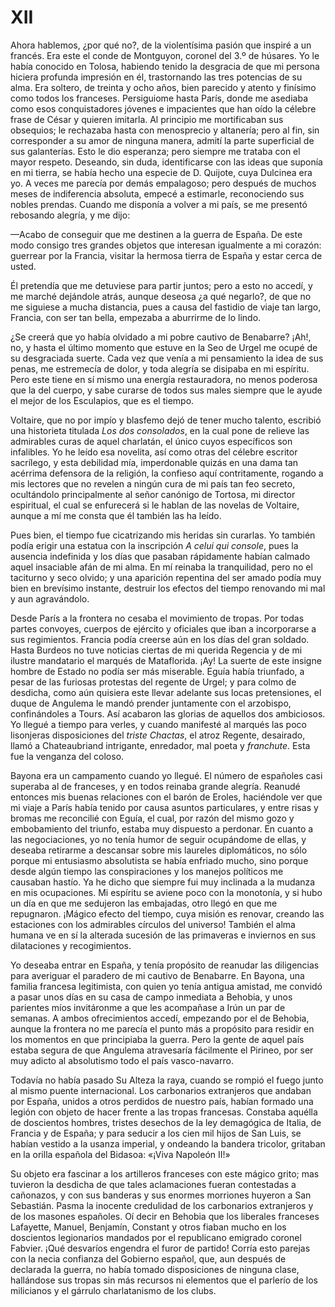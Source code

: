 # XII

Ahora hablemos, ¿por qué no?, de la violentísima pasión que inspiré a un
francés. Era este el conde de Montguyon, coronel del 3.º de húsares. Yo le
había conocido en Tolosa, habiendo tenido la desgracia de que mi persona
hiciera profunda impresión en él, trastornando las tres potencias de su alma.
Era soltero, de treinta y ocho años, bien parecido y atento y finísimo como
todos los franceses. Persiguiome hasta París, donde me asediaba como esos
conquistadores jóvenes e impacientes que han oído la célebre frase de César
y quieren imitarla. Al principio me mortificaban sus obsequios; le rechazaba
hasta con menosprecio y altanería; pero al fin, sin corresponder a su amor de
ninguna manera, admití la parte superficial de sus galanterías. Esto le dio
esperanza; pero siempre me trataba con el mayor respeto. Deseando, sin duda,
identificarse con las ideas que suponía en mi tierra, se había hecho una
especie de D. Quijote, cuya Dulcinea era yo. A veces me parecía por demás
empalagoso; pero después de muchos meses de indiferencia absoluta, empecé
a estimarle, reconociendo sus nobles prendas. Cuando me disponía a volver a mi
país, se me presentó rebosando alegría, y me dijo:

—Acabo de conseguir que me destinen a la guerra de España. De este modo consigo
tres grandes objetos que interesan igualmente a mi corazón: guerrear por la
Francia, visitar la hermosa tierra de España y estar cerca de usted.

Él pretendía que me detuviese para partir juntos; pero a esto no accedí, y me
marché dejándole atrás, aunque deseosa ¿a qué negarlo?, de que no me siguiese
a mucha distancia, pues a causa del fastidio de viaje tan largo, Francia, con
ser tan bella, empezaba a aburrirme de lo lindo.

¿Se creerá que yo había olvidado a mi pobre cautivo de Benabarre? ¡Ah!, no,
y hasta el último momento que estuve en la Seo de Urgel me ocupé de su
desgraciada suerte. Cada vez que venía a mi pensamiento la idea de sus penas,
me estremecía de dolor, y toda alegría se disipaba en mi espíritu. Pero este
tiene en sí mismo una energía restauradora, no menos poderosa que la del
cuerpo, y sabe curarse de todos sus males siempre que le ayude el mejor de los
Esculapios, que es el tiempo.

Voltaire, que no por impío y blasfemo dejó de tener mucho talento, escribió una
historieta titulada *Los dos consolados*, en la cual pone de relieve las
admirables curas de aquel charlatán, el único cuyos específicos son infalibles.
Yo he leído esa novelita, así como otras del célebre escritor sacrílego, y esta
debilidad mía, imperdonable quizás en una dama tan acérrima defensora de la
religión, la confieso aquí contritamente, rogando a mis lectores que no revelen
a ningún cura de mi país tan feo secreto, ocultándolo principalmente al señor
canónigo de Tortosa, mi director espiritual, el cual se enfurecerá si le hablan
de las novelas de Voltaire, aunque a mí me consta que él también las ha leído.

Pues bien, el tiempo fue cicatrizando mis heridas sin curarlas. Yo también
podía erigir una estatua con la inscripción *A celui qui console*, pues la
ausencia indefinida y los días que pasaban rápidamente habían calmado aquel
insaciable afán de mi alma. En mí reinaba la tranquilidad, pero no el taciturno
y seco olvido; y una aparición repentina del ser amado podía muy bien en
brevísimo instante, destruir los efectos del tiempo renovando mi mal y aun
agravándolo.

Desde París a la frontera no cesaba el movimiento de tropas. Por todas partes
convoyes, cuerpos de ejército y oficiales que iban a incorporarse a sus
regimientos. Francia podía creerse aún en los días del gran soldado. Hasta
Burdeos no tuve noticias ciertas de mi querida Regencia y de mi ilustre
mandatario el marqués de Mataflorida. ¡Ay! La suerte de este insigne hombre de
Estado no podía ser más miserable. Eguía había triunfado, a pesar de las
furiosas protestas del regente de Urgel; y para colmo de desdicha, como aún
quisiera este llevar adelante sus locas pretensiones, el duque de Angulema le
mandó prender juntamente con el arzobispo, confinándoles a Tours. Así acabaron
las glorias de aquellos dos ambiciosos. Yo llegué a tiempo para verles,
y cuando manifesté al marqués las poco lisonjeras disposiciones del *triste
Chactas*, el atroz Regente, desairado, llamó a Chateaubriand intrigante,
enredador, mal poeta y *franchute*. Esta fue la venganza del coloso.

Bayona era un campamento cuando yo llegué. El número de españoles casi superaba
al de franceses, y en todos reinaba grande alegría. Reanudé entonces mis buenas
relaciones con el barón de Eroles, haciéndole ver que mi viaje a París había
tenido por causa asuntos particulares, y entre risas y bromas me reconcilié con
Eguía, el cual, por razón del mismo gozo y embobamiento del triunfo, estaba muy
dispuesto a perdonar. En cuanto a las negociaciones, yo no tenía humor de
seguir ocupándome de ellas, y deseaba retirarme a descansar sobre mis laureles
diplomáticos, no sólo porque mi entusiasmo absolutista se había enfriado mucho,
sino porque desde algún tiempo las conspiraciones y los manejos políticos me
causaban hastío. Ya he dicho que siempre fui muy inclinada a la mudanza en mis
ocupaciones. Mi espíritu se aviene poco con la monotonía, y si hubo un día en
que me sedujeron las embajadas, otro llegó en que me repugnaron. ¡Mágico efecto
del tiempo, cuya misión es renovar, creando las estaciones con los admirables
círculos del universo! También el alma humana ve en sí la alterada sucesión de
las primaveras e inviernos en sus dilataciones y recogimientos.

Yo deseaba entrar en España, y tenía propósito de reanudar las diligencias para
averiguar el paradero de mi cautivo de Benabarre. En Bayona, una familia
francesa legitimista, con quien yo tenía antigua amistad, me convidó a pasar
unos días en su casa de campo inmediata a Behobia, y unos parientes míos
invitáronme a que les acompañase a Irún un par de semanas. A ambos
ofrecimientos accedí, empezando por el de Behobia, aunque la frontera no me
parecía el punto más a propósito para residir en los momentos en que
principiaba la guerra. Pero la gente de aquel país estaba segura de que
Angulema atravesaría fácilmente el Pirineo, por ser muy adicto al absolutismo
todo el país vasco-navarro.

Todavía no había pasado Su Alteza la raya, cuando se rompió el fuego junto al
mismo puente internacional. Los carbonarios extranjeros que andaban por España,
unidos a otros perdidos de nuestro país, habían formado una legión con objeto
de hacer frente a las tropas francesas. Constaba aquélla de doscientos hombres,
tristes desechos de la ley demagógica de Italia, de Francia y de España; y para
seducir a los cien mil hijos de San Luis, se habían vestido a la usanza
imperial, y ondeando la bandera tricolor, gritaban en la orilla española del
Bidasoa: «¡Viva Napoleón II!»

Su objeto era fascinar a los artilleros franceses con este mágico grito; mas
tuvieron la desdicha de que tales aclamaciones fueran contestadas a cañonazos,
y con sus banderas y sus enormes morriones huyeron a San Sebastián. Pasma la
inocente credulidad de los carbonarios extranjeros y de los masones españoles.
Oí decir en Behobia que los liberales franceses Lafayette, Manuel, Benjamín,
Constant y otros fiaban mucho en los doscientos legionarios mandados por el
republicano emigrado coronel Fabvier. ¡Qué desvaríos engendra el furor de
partido! Corría esto parejas con la necia confianza del Gobierno español, que,
aun después de declarada la guerra, no había tomado disposiciones de ninguna
clase, hallándose sus tropas sin más recursos ni elementos que el parlerío de
los milicianos y el gárrulo charlatanismo de los clubs.

